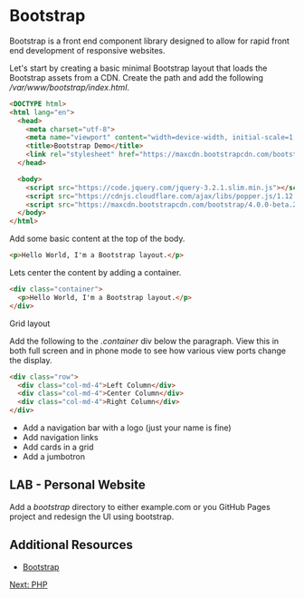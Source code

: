 # Bootstrap

Bootstrap is a front end component library designed to allow for rapid front end development of responsive websites.

Let's start by creating a basic minimal Bootstrap layout that loads the Bootstrap assets from a CDN. Create the path and add the following _/var/www/bootstrap/index.html_.
```html
<DOCTYPE html>
<html lang="en">
  <head>
    <meta charset="utf-8">
    <meta name="viewport" content="width=device-width, initial-scale=1, shrink-to-fit=no">
    <title>Bootstrap Demo</title>
    <link rel="stylesheet" href="https://maxcdn.bootstrapcdn.com/bootstrap/4.0.0-beta.2/css/bootstrap.min.css">
  </head>

  <body>
    <script src="https://code.jquery.com/jquery-3.2.1.slim.min.js"></script>
    <script src="https://cdnjs.cloudflare.com/ajax/libs/popper.js/1.12.3/umd/popper.min.js"></script>
    <script src="https://maxcdn.bootstrapcdn.com/bootstrap/4.0.0-beta.2/js/bootstrap.min.js"></script>
  </body>
</html>
```

Add some basic content at the top of the body.
```html
<p>Hello World, I'm a Bootstrap layout.</p>
```

Lets center the content by adding a container.
```html
<div class="container">
  <p>Hello World, I'm a Bootstrap layout.</p>
</div>
```

Grid layout

Add the following to the _.container_ div below the paragraph. View this in both full screen and in phone mode to see how various view ports change the display.
```html
<div class="row">
  <div class="col-md-4">Left Column</div>
  <div class="col-md-4">Center Column</div>
  <div class="col-md-4">Right Column</div>
</div>
```

* Add a navigation bar with a logo (just your name is fine)
* Add navigation links
* Add cards in a grid
* Add a jumbotron


## LAB - Personal Website

Add a _bootstrap_ directory to either example.com or you GitHub Pages project and redesign the UI using bootstrap.


## Additional Resources
* [Bootstrap](https://getbootstrap.com/)

[Next: PHP](/09-PHP/README.md)
